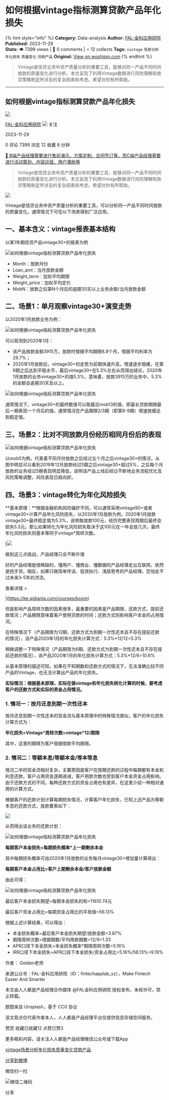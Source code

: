 # 如何根据vintage指标测算贷款产品年化损失
{% hint style="info" %}
**Category:** Data-analysis
**Author:** [FAL-金科应用研院](https://www.woshipm.com/u/1123376)
**Published:** 2023-11-29  
**Stats:** 👁️ 7399 views | 💬 0 comments | ⭐ 12 collects
**Tags:** `vintage` `场景分析` `年化损失` `质量变化` `贷款产品`
**Original:** [View on woshipm.com](https://www.woshipm.com/data-analysis/5950252.html)
{% endhint %}
> Vintage是信贷业务中资产质量分析的重要工具，能够对同一产品不同时间放款的质量变化进行分析。本文呈现了利用Vintage数据进行风险理解和放贷策略制定所涉及的复杂因素和考虑。希望对你有所帮助。

---

## 如何根据vintage指标测算贷款产品年化损失

[![](https://static.woshipm.com/view/woshipm_api_def_20230421152424_6874.jpg?imageView2/1/w/72/h/72/q/100)](https://www.woshipm.com/u/1123376)

[FAL-金科应用研院](https://www.woshipm.com/u/1123376) ![](https://static.woshipm.com/tag/1122_1@2x.png) 关注

2023-11-29

0 评论 7399 浏览 12 收藏 8 分钟

[🔗 B端产品经理需要进行售前演示、方案定制、合同签订等，而C端产品经理需要进行活动策划、内容运营、用户激励等](https://ke.qidianla.com/courses/bcpm)

> Vintage是信贷业务中资产质量分析的重要工具，能够对同一产品不同时间放款的质量变化进行分析。本文呈现了利用Vintage数据进行风险理解和放贷策略制定所涉及的复杂因素和考虑。希望对你有所帮助。

![](https://image.yunyingpai.com/wp/2023/11/bXljKbCSrRM2LRlpT5pr.png)

Vintage是信贷业务中资产质量分析的重要工具，可以分析同一产品不同时间放款的质量变化。通常情况下可在以下场景得到广泛应用。

## 一、基本含义：vintage报表基本结构

以某1年期信贷产品vintage30+的报表为例

![如何根据vintage指标测算贷款产品年化损失](https://image.yunyingpai.com/wp/2023/11/IwFfIKV0i2tQaFnna8Ag.png)

*   Month：放款月份
*   Loan\_amt：当月放款金额
*   Weight\_term：加权平均期限
*   Weight\_price：加权平均定价
*   MobN：放款之后第N个月后的逾期30天以上业务余额/当月放款金额

## 二、场景1：单月观察vintage30+演变走势

以2020年1月放款业务为例：

![如何根据vintage指标测算贷款产品年化损失](https://image.yunyingpai.com/wp/2023/11/TeEAVPhd0fNpFkvVdumb.png)

可以观测到2020年1月：

*   该产品放款金额3915万，放款时借据平均期限8.8个月，借据平均利率为29.7%；
*   2020年1月放款后，vintage30+的走势为前期快速升高，增速逐步趋缓，在第9期之后达到平稳水平，最后vintage30+在5.3%左右从而得出结论，2020年1月放款的业务vintage30+的值5.3%，意味着，放款3915万的业务中，5.3%的金额会逾期30天及以上。

![如何根据vintage指标测算贷款产品年化损失](https://image.yunyingpai.com/wp/2023/11/ZjME9ffk9O19jN79FbkD.png)

通常情况下，vintage30+的最终数值可以取最后mob13的值，即最长贷款期限最后一期表现一个月后的值。通常情况在产品期限2/3期（即第8-9期）增速放缓达到稳定值。

## 三、场景2：比对不同放款月份经历相同月份后的表现

![如何根据vintage指标测算贷款产品年化损失](https://image.yunyingpai.com/wp/2023/11/zMNrpAs9kcHWFgzd5Ge7.png)

以mob5为例，代表着不同月份放款之后经过五个月之后vintage30+的情况，从图中明显可以看到2019年12月放款经过5期之后vintage30+超过5%，之后每个月放款的业务经过5期表现明显降低，说明该产品上线后经过不断地业务流程优化及风险策略调整，风险表现日趋向好。

## 四、场景3：vintage转化为年化风险损失

**基本原理：**根据金融机构风险偏好不同，可以通常采用vintage90+或者vintage30+计算产品年化风险损失，以2020年1月放款为例，2020年1月放款vintage30+最终稳定值为5.3%，说明每放款100元，经历完整表现周期后最终会损失5.3元。那么如果转化为年化风险损失取决于这100元在一年会放几次，最终年化风险损失则基本等同于vintage\*周转次数。

[![](https://image.woshipm.com/2023/07/27/1788a218-2c7f-11ee-b91f-00163e0b5ff3.png)

做到这三点挑战，产品经理只会不断升值

好的产品经理是很稀缺的，懂用户、懂商业、懂数据的产品经理走出互联网，依然是抢手货。相反，如果只做简单传话、低效执行、浅层思考的产品经理，恐怕走不过未来3-5年的洪流。

查看详情 >

](https://ke.qidianla.com/courses/bcpm)

但是影响产品周转次数的因素很多，最重要的因素是产品期限、还款方式、提前还款情况；产品期限意味着客户使用贷款的时间；还款方式则影响客户本金的占用情况。

在特殊情况下（产品期限为12期、还款方式为到期一次性还本且不存在提前还款的情况），该产品2020年1月的年化损失计算方式：5.3%\*12/12=5.3%

稍微调整一下特殊情况（产品期限为6期、还款方式为到期一次性还本且不存在提前还款的情况），该产品2020年1月的年化损失计算方式：5.3%\*12/6=10.6%

从基本原理的描述可知，如果在不知期数和还款方式的情况下，无法准确比较不同产品的Vintage，也无法计算出产品的年化损失。

**实际情况：根据基本原理，实际在做vintage和年化损失转化计算的时候，要考虑客户的还款方式和实际的资金占用情况。**

### 1\. 情况一：按月还息到期一次性还本

按月还息到期一次性还本的现金流与基本原理中的特殊情况类似，客户的年化损失计算方式为：

**年化损失=Vintage\*周转次数=vintage\*12/期限**

其中，这里的期限为客户借据借款平均期限。

### 2\. 情况二：等额本息/等额本金/等本等息

情况二中的现金流相对复杂，主要原因是客户在按期还款的过程中每期都有本金和利息还款，客户占用资金逐期递减，客户用款次数也受到客户本金资金占用影响。由于还款方式的不同，每种还款方式的资金占用也有差异，在这里介绍一种相对通用的计算方式。

根据客户的还款计划计算每期损失情况，计算客户年化损失，已知上述产品为等额本息的还款方式，放款要素如下：

![](https://image.yunyingpai.com/wp/2023/11/RmJZjb16rKoI6YlBKmU3.png)

从而得出该业务的还款计划：

![如何根据vintage指标测算贷款产品年化损失](https://image.yunyingpai.com/wp/2023/11/g84PKFZQLt00pkkyefWn.png)

**每期客户本金损失=每期损失概率\*上一期剩余本金**

其中每期损失概率可由2020年1月放款的业务每月vintage30+增加量计算得出：

**每期客户本金占用比=客户上期剩余本金/客户放款金额**

由此可得：

![如何根据vintage指标测算贷款产品年化损失](https://image.yunyingpai.com/wp/2023/11/Se94m5aVa80Aa0xhyefv.png)

最后客户本金损失期望=每期本金损失的和=11610.74元

最后客户资金占用比=每期资金占用比的平局值=56.13%

根据上述计算结果，可以得出：

*   本金损失概率=最后客户本金损失期望/放款金额=3.87%
*   期限周转次数=借据期数/平均用款期数=12/9=1.33
*   APR口径下本金损失=本金损失概率\*期限周转次数=5.16%
*   IRR口径下本金损失=APR口径下本金损失/资金占用比=5.16%/56.13%=9.19%

作者： Golden老师

来源公众号：FAL-金科应用研院（ID：fintechapplab\_sz），Make Fintech Easier And Smarter

本文由人人都是产品经理合作媒体 @FAL金科应用研院 授权发布，未经许可，禁止转载。

题图来自 Unsplash，基于 CC0 协议

该文观点仅代表作者本人，人人都是产品经理平台仅提供信息存储空间服务。

赞赏 收藏已收藏12 点赞已赞3

更多精彩内容，请关注人人都是产品经理微信公众号或下载App

[vintage](https://www.woshipm.com/tag/vintage)[场景分析](https://www.woshipm.com/tag/%e5%9c%ba%e6%99%af%e5%88%86%e6%9e%90)[年化损失](https://www.woshipm.com/tag/%e5%b9%b4%e5%8c%96%e6%8d%9f%e5%a4%b1)[质量变化](https://www.woshipm.com/tag/%e8%b4%a8%e9%87%8f%e5%8f%98%e5%8c%96)[贷款产品](https://www.woshipm.com/tag/%e8%b4%b7%e6%ac%be%e4%ba%a7%e5%93%81)

[分享到微博](https://service.weibo.com/share/share.php?appkey=2775287854&title=如何根据vintage指标测算贷款产品年化损失&url=https://www.woshipm.com/data-analysis/5950252.html&pic=https://image.yunyingpai.com/wp/2023/11/bXljKbCSrRM2LRlpT5pr.png)

微信扫一扫

![微信二维码](https://api.pwmqr.com/qrcode/create/?url=https://www.woshipm.com/data-analysis/5950252.html)

分享